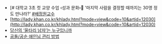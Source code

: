 - [# 대학교 3초 컷 교양 수업 ‹성과 문화›💝 '마지막 사람을 결정할 때까지는 30명 정도 만나라?' [#배정원교수](https://www.youtube.com/watch?v=UpzOzDkWsXA)
- [http://lady.khan.co.kr/khlady.html?mode=view&code=10&artid=12030](http://lady.khan.co.kr/khlady.html?mode=view&code=10&artid=12030)
- [당신의 ‘울타리 남자’는 누구입니까](http://news.naver.com/main/hotissue/read.nhn?mid=hot&amp;sid1=103&amp;sid2=245&amp;cid=3117&amp;iid=41952&amp;oid=144&amp;aid=0000072300 "http://news.naver.com/main/hotissue/read.nhn?mid=hot&amp;sid1=103&amp;sid2=245&amp;cid=3117&amp;iid=41952&amp;oid=144&amp;aid=0000072300")
- [공돌/공순 애인님 관리 방법](http://theonion.egloos.com/4537590 "http://theonion.egloos.com/4537590")
